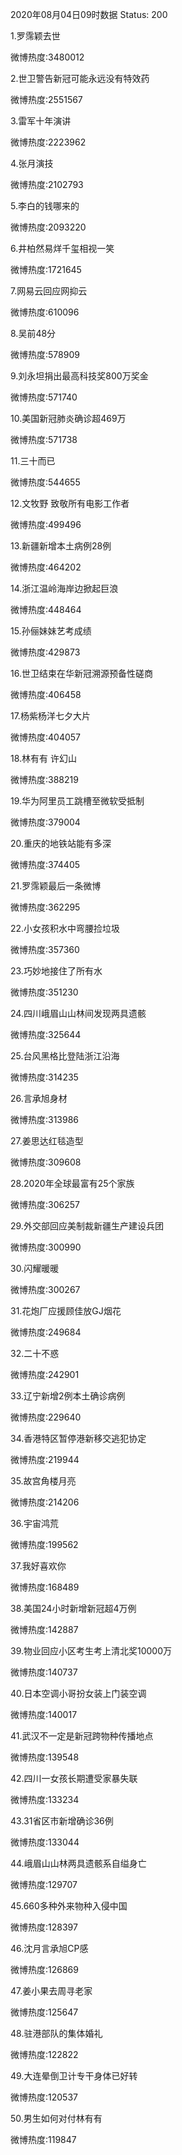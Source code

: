 2020年08月04日09时数据
Status: 200

1.罗霈颖去世

微博热度:3480012

2.世卫警告新冠可能永远没有特效药

微博热度:2551567

3.雷军十年演讲

微博热度:2223962

4.张月演技

微博热度:2102793

5.李白的钱哪来的

微博热度:2093220

6.井柏然易烊千玺相视一笑

微博热度:1721645

7.网易云回应网抑云

微博热度:610096

8.吴前48分

微博热度:578909

9.刘永坦捐出最高科技奖800万奖金

微博热度:571740

10.美国新冠肺炎确诊超469万

微博热度:571738

11.三十而已

微博热度:544655

12.文牧野 致敬所有电影工作者

微博热度:499496

13.新疆新增本土病例28例

微博热度:464202

14.浙江温岭海岸边掀起巨浪

微博热度:448464

15.孙俪妹妹艺考成绩

微博热度:429873

16.世卫结束在华新冠溯源预备性磋商

微博热度:406458

17.杨紫杨洋七夕大片

微博热度:404057

18.林有有 许幻山

微博热度:388219

19.华为阿里员工跳槽至微软受抵制

微博热度:379004

20.重庆的地铁站能有多深

微博热度:374405

21.罗霈颖最后一条微博

微博热度:362295

22.小女孩积水中弯腰捡垃圾

微博热度:357360

23.巧妙地接住了所有水

微博热度:351230

24.四川峨眉山山林间发现两具遗骸

微博热度:325644

25.台风黑格比登陆浙江沿海

微博热度:314235

26.言承旭身材

微博热度:313986

27.姜思达红毯造型

微博热度:309608

28.2020年全球最富有25个家族

微博热度:306257

29.外交部回应美制裁新疆生产建设兵团

微博热度:300990

30.闪耀暖暖

微博热度:300267

31.花炮厂应援顾佳放GJ烟花

微博热度:249684

32.二十不惑

微博热度:242901

33.辽宁新增2例本土确诊病例

微博热度:229640

34.香港特区暂停港新移交逃犯协定

微博热度:219944

35.故宫角楼月亮

微博热度:214206

36.宇宙鸿荒

微博热度:199562

37.我好喜欢你

微博热度:168489

38.美国24小时新增新冠超4万例

微博热度:142887

39.物业回应小区考生考上清北奖10000万

微博热度:140737

40.日本空调小哥扮女装上门装空调

微博热度:140017

41.武汉不一定是新冠跨物种传播地点

微博热度:139548

42.四川一女孩长期遭受家暴失联

微博热度:133234

43.31省区市新增确诊36例

微博热度:133044

44.峨眉山山林两具遗骸系自缢身亡

微博热度:129707

45.660多种外来物种入侵中国

微博热度:128397

46.沈月言承旭CP感

微博热度:126869

47.姜小果去周寻老家

微博热度:125647

48.驻港部队的集体婚礼

微博热度:122822

49.大连晕倒卫计专干身体已好转

微博热度:120537

50.男生如何对付林有有

微博热度:119847

